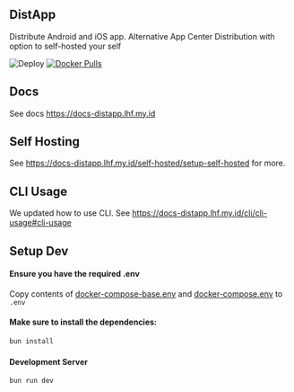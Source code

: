 ## DistApp

Distribute Android and iOS app. Alternative App Center Distribution with option to self-hosted your self

![Deploy](https://github.com/yunusefendi52/distapp/actions/workflows/deploy.yml/badge.svg) [![Docker Pulls](https://img.shields.io/docker/pulls/5yunus2efendi/distapp)](https://hub.docker.com/repository/docker/5yunus2efendi/distapp)


## Docs

See docs https://docs-distapp.lhf.my.id

## Self Hosting

See https://docs-distapp.lhf.my.id/self-hosted/setup-self-hosted for more.

## CLI Usage

We updated how to use CLI. See https://docs-distapp.lhf.my.id/cli/cli-usage#cli-usage

## Setup Dev

#### Ensure you have the required .env

Copy contents of [docker-compose-base.env](public/docker/docker-compose-base.env) and [docker-compose.env](public/docker/docker-compose.env) to `.env`

#### Make sure to install the dependencies:

```bash
bun install
```

#### Development Server

```bash
bun run dev
```
